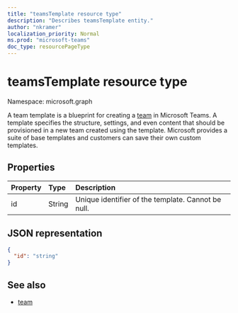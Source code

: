 ```yaml
---
title: "teamsTemplate resource type"
description: "Describes teamsTemplate entity."
author: "nkramer"
localization_priority: Normal
ms.prod: "microsoft-teams"
doc_type: resourcePageType
---
```


# teamsTemplate resource type

Namespace: microsoft.graph

A team template is a blueprint for creating a [team](../resources/team.md) in Microsoft Teams. A template specifies the structure, settings, and even content that should be provisioned in a new team created using the template. Microsoft provides a suite of base templates and customers can save their own custom templates.

## Properties

| Property            | Type     | Description |
|:------------------- |:-------- |:----------- |
| id                  | String   | Unique identifier of the template. Cannot be null. |

## JSON representation

<!-- {
  "blockType": "resource",
  "@odata.type": "microsoft.graph.teamsTemplate",
  "baseType": "microsoft.graph.entity"
}-->

```json
{
  "id": "string"
}
```

## See also

- [team](team.md)

